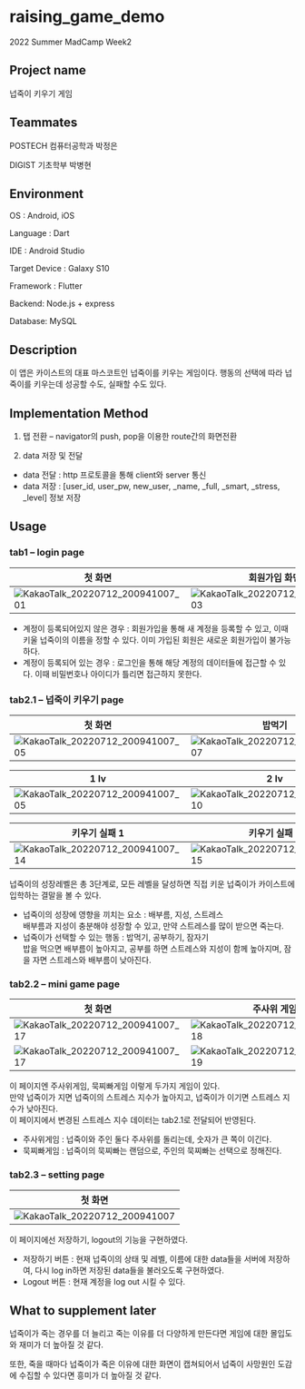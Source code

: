 # raising_game_demo
2022 Summer MadCamp Week2 

## Project name
넙죽이 키우기 게임

## Teammates
POSTECH 컴퓨터공학과 박정은

DIGIST 기초학부 박병현

## Environment
OS : Android, iOS

Language : Dart

IDE : Android Studio

Target Device : Galaxy S10

Framework : Flutter

Backend: Node.js + express

Database: MySQL

## Description
이 앱은 카이스트의 대표 마스코트인 넙죽이를 키우는 게임이다. 행동의 선택에 따라 넙죽이를 키우는데 성공할 수도, 실패할 수도 있다.

## Implementation Method
1. 탭 전환 – navigator의 push, pop을 이용한 route간의 화면전환

2. data 저장 및 전달
  * data 전달 : http 프로토콜을 통해 client와 server 통신
  * data 저장 : [user_id, user_pw, new_user, _name, _full, _smart, _stress, _level] 정보 저장

## Usage
### tab1 – login page                   

|첫 화면|회원가입 화면|이름생성 화면|
|---|---|---|
|![KakaoTalk_20220712_200941007_01](https://user-images.githubusercontent.com/91946706/178479150-4b1846f9-6864-445f-9408-9048a335d746.jpg)|![KakaoTalk_20220712_200941007_03](https://user-images.githubusercontent.com/91946706/178479393-5d21871d-bbac-4ed0-90ef-0765366009bc.jpg)|![KakaoTalk_20220712_200941007_04](https://user-images.githubusercontent.com/91946706/178479236-2639e61a-ea81-47cf-8c9b-e9e7c0898ccd.jpg)|

* 계정이 등록되어있지 않은 경우 : 회원가입을 통해 새 계정을 등록할 수 있고, 이때 키울 넙죽이의 이름을 정할 수 있다. 이미 가입된 회원은 새로운 회원가입이 불가능하다.
* 계정이 등록되어 있는 경우 : 로그인을 통해 해당 계정의 데이터들에 접근할 수 있다. 이때 비밀번호나 아이디가 틀리면 접근하지 못한다.

### tab2.1 – 넙죽이 키우기 page                   

|첫 화면|밥먹기|공부하기|잠자기|
|---|---|---|---|
|![KakaoTalk_20220712_200941007_05](https://user-images.githubusercontent.com/91946706/178479450-6f6ad06d-9104-4be8-9e46-5021fabaeb4d.jpg)|![KakaoTalk_20220712_200941007_07](https://user-images.githubusercontent.com/91946706/178479500-f8b345c1-3534-4280-bffb-38032ebff9d2.jpg)|![KakaoTalk_20220712_200941007_08](https://user-images.githubusercontent.com/91946706/178479543-ee3747c7-49be-4cc1-acbb-705429610b8f.jpg)|![KakaoTalk_20220712_200941007_09](https://user-images.githubusercontent.com/91946706/178479562-9af4b74e-7ff7-472e-903b-c6cacd1fde96.jpg)|

|1 lv|2 lv|3 lv|
|---|---|---|
|![KakaoTalk_20220712_200941007_05](https://user-images.githubusercontent.com/91946706/178479593-db57ec18-28bb-4379-9a24-966bf6f478df.jpg)|![KakaoTalk_20220712_200941007_10](https://user-images.githubusercontent.com/91946706/178479656-f191605e-4e61-473c-86c9-cef599cf5a09.jpg)|![KakaoTalk_20220712_200941007_11](https://user-images.githubusercontent.com/91946706/178479699-65a93c4e-6c6c-46cc-aff7-2bcf9689b4b1.jpg)|

|키우기 실패 1|키우기 실패 2|키우기 실패 3|키우기 성공|
|---|---|---|---|
|![KakaoTalk_20220712_200941007_14](https://user-images.githubusercontent.com/91946706/178481418-b23db17a-ef79-4af4-90c5-3112842721f7.jpg)|![KakaoTalk_20220712_200941007_15](https://user-images.githubusercontent.com/91946706/178481456-28a1b829-abd3-4baf-a04f-40df2cabd69c.jpg)|![KakaoTalk_20220712_200941007_16](https://user-images.githubusercontent.com/91946706/178479778-05433131-bae3-4bf0-967d-a527232d8fd2.jpg)|![KakaoTalk_20220712_200941007_13](https://user-images.githubusercontent.com/91946706/178479735-8fa99655-40bf-43df-9acb-6455af946a55.jpg)|

넙죽이의 성장레벨은 총 3단계로, 모든 레벨을 달성하면 직접 키운 넙죽이가 카이스트에 입학하는 결말을 볼 수 있다.
* 넙죽이의 성장에 영향을 끼치는 요소 : 배부름, 지성, 스트레스        
  배부름과 지성이 충분해야 성장할 수 있고, 만약 스트레스를 많이 받으면 죽는다. 
* 넙죽이가 선택할 수 있는 행동 : 밥먹기, 공부하기, 잠자기              
  밥을 먹으면 배부름이 높아지고, 공부를 하면 스트레스와 지성이 함께 높아지며, 잠을 자면 스트레스와 배부름이 낮아진다.

### tab2.2 – mini game page                   

|첫 화면|주사위 게임|묵찌빠 게임|
|---|---|---|
|![KakaoTalk_20220712_200941007_17](https://user-images.githubusercontent.com/91946706/178479899-719e85c3-0a11-480e-8372-843b42e0d06f.jpg)|![KakaoTalk_20220712_200941007_18](https://user-images.githubusercontent.com/91946706/178479978-73fe9ec2-fec4-4632-be3b-7fd6673eff09.jpg)|![KakaoTalk_20220712_200941007_20](https://user-images.githubusercontent.com/91946706/178480021-8bec87f3-a79b-4ebc-8a9e-a38335d76088.jpg)|
|![KakaoTalk_20220712_200941007_17](https://user-images.githubusercontent.com/91946706/178479899-719e85c3-0a11-480e-8372-843b42e0d06f.jpg)|![KakaoTalk_20220712_200941007_19](https://user-images.githubusercontent.com/91946706/178480044-71381f8e-847d-4ef2-9e3c-3723e684cb09.jpg)|![KakaoTalk_20220712_200941007_21](https://user-images.githubusercontent.com/91946706/178480084-ab08e480-c957-4335-8c5e-1f93b88beb25.jpg)|

이 페이지엔 주사위게임, 묵찌빠게임 이렇게 두가지 게임이 있다.                          
만약 넙죽이가 지면 넙죽이의 스트레스 지수가 높아지고, 넙죽이가 이기면 스트레스 지수가 낮아진다.                           
이 페이지에서 변경된 스트레스 지수 데이터는 tab2.1로 전달되어 반영된다.                          
* 주사위게임 : 넙죽이와 주인 둘다 주사위를 돌리는데, 숫자가 큰 쪽이 이긴다. 
* 묵찌빠게임 : 넙죽이의 묵찌빠는 랜덤으로, 주인의 묵찌빠는 선택으로 정해진다. 

### tab2.3 – setting page                   

|첫 화면|
|---|
|![KakaoTalk_20220712_200941007](https://user-images.githubusercontent.com/91946706/178478921-9e61cb12-248f-4aa7-89ff-2513a365f4e5.jpg)|

이 페이지에선 저장하기, logout의 기능을 구현하였다. 
* 저장하기 버튼 : 현재 넙죽이의 상태 및 레벨, 이름에 대한 data들을 서버에 저장하여, 다시 log in하면 저장된 data들을 불러오도록 구현하였다.
* Logout 버튼 : 현재 계정을 log out 시킬 수 있다.

## What to supplement later
넙죽이가 죽는 경우를 더 늘리고 죽는 이유를 더 다양하게 만든다면 게임에 대한 몰입도와 재미가 더 높아질 것 같다. 

또한, 죽을 때마다 넙죽이가 죽은 이유에 대한 화면이 캡쳐되어서 넙죽이 사망원인 도감에 수집할 수 있다면 흥미가 더 높아질 것 같다.
